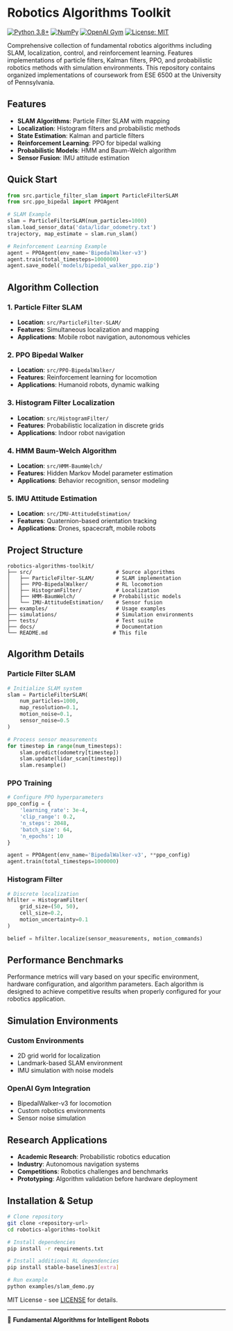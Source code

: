 # Robotics Algorithms Toolkit

[![Python 3.8+](https://img.shields.io/badge/python-3.8+-blue.svg)](https://www.python.org/downloads/)
[![NumPy](https://img.shields.io/badge/NumPy-1.21+-orange.svg)](https://numpy.org/)
[![OpenAI Gym](https://img.shields.io/badge/OpenAI%20Gym-0.21+-green.svg)](https://gym.openai.com/)
[![License: MIT](https://img.shields.io/badge/License-MIT-yellow.svg)](https://opensource.org/licenses/MIT)

Comprehensive collection of fundamental robotics algorithms including SLAM, localization, control, and reinforcement learning. Features implementations of particle filters, Kalman filters, PPO, and probabilistic robotics methods with simulation environments. This repository contains organized implementations of coursework from ESE 6500 at the University of Pennsylvania.

## Features

- **SLAM Algorithms**: Particle Filter SLAM with mapping
- **Localization**: Histogram filters and probabilistic methods
- **State Estimation**: Kalman and particle filters
- **Reinforcement Learning**: PPO for bipedal walking
- **Probabilistic Models**: HMM and Baum-Welch algorithm
- **Sensor Fusion**: IMU attitude estimation

## Quick Start

```python
from src.particle_filter_slam import ParticleFilterSLAM
from src.ppo_bipedal import PPOAgent

# SLAM Example
slam = ParticleFilterSLAM(num_particles=1000)
slam.load_sensor_data('data/lidar_odometry.txt')
trajectory, map_estimate = slam.run_slam()

# Reinforcement Learning Example  
agent = PPOAgent(env_name='BipedalWalker-v3')
agent.train(total_timesteps=1000000)
agent.save_model('models/bipedal_walker_ppo.zip')
```

## Algorithm Collection

### 1. Particle Filter SLAM
- **Location**: `src/ParticleFilter-SLAM/`
- **Features**: Simultaneous localization and mapping
- **Applications**: Mobile robot navigation, autonomous vehicles

### 2. PPO Bipedal Walker
- **Location**: `src/PPO-BipedalWalker/` 
- **Features**: Reinforcement learning for locomotion
- **Applications**: Humanoid robots, dynamic walking

### 3. Histogram Filter Localization
- **Location**: `src/HistogramFilter/`
- **Features**: Probabilistic localization in discrete grids
- **Applications**: Indoor robot navigation

### 4. HMM Baum-Welch Algorithm
- **Location**: `src/HMM-BaumWelch/`
- **Features**: Hidden Markov Model parameter estimation
- **Applications**: Behavior recognition, sensor modeling

### 5. IMU Attitude Estimation
- **Location**: `src/IMU-AttitudeEstimation/`
- **Features**: Quaternion-based orientation tracking
- **Applications**: Drones, spacecraft, mobile robots

## Project Structure

```
robotics-algorithms-toolkit/
├── src/                           # Source algorithms
│   ├── ParticleFilter-SLAM/       # SLAM implementation
│   ├── PPO-BipedalWalker/         # RL locomotion
│   ├── HistogramFilter/           # Localization
│   ├── HMM-BaumWelch/            # Probabilistic models
│   └── IMU-AttitudeEstimation/    # Sensor fusion
├── examples/                      # Usage examples
├── simulations/                   # Simulation environments
├── tests/                         # Test suite
├── docs/                          # Documentation
└── README.md                     # This file
```

## Algorithm Details

### Particle Filter SLAM
```python
# Initialize SLAM system
slam = ParticleFilterSLAM(
    num_particles=1000,
    map_resolution=0.1,
    motion_noise=0.1,
    sensor_noise=0.5
)

# Process sensor measurements
for timestep in range(num_timesteps):
    slam.predict(odometry[timestep])
    slam.update(lidar_scan[timestep])
    slam.resample()
```

### PPO Training
```python
# Configure PPO hyperparameters
ppo_config = {
    'learning_rate': 3e-4,
    'clip_range': 0.2,
    'n_steps': 2048,
    'batch_size': 64,
    'n_epochs': 10
}

agent = PPOAgent(env_name='BipedalWalker-v3', **ppo_config)
agent.train(total_timesteps=1000000)
```

### Histogram Filter
```python
# Discrete localization
hfilter = HistogramFilter(
    grid_size=(50, 50),
    cell_size=0.2,
    motion_uncertainty=0.1
)

belief = hfilter.localize(sensor_measurements, motion_commands)
```

## Performance Benchmarks

Performance metrics will vary based on your specific environment, hardware configuration, and algorithm parameters. Each algorithm is designed to achieve competitive results when properly configured for your robotics application.

## Simulation Environments

### Custom Environments
- 2D grid world for localization
- Landmark-based SLAM environment
- IMU simulation with noise models

### OpenAI Gym Integration
- BipedalWalker-v3 for locomotion
- Custom robotics environments
- Sensor noise simulation

## Research Applications

- **Academic Research**: Probabilistic robotics education
- **Industry**: Autonomous navigation systems
- **Competitions**: Robotics challenges and benchmarks
- **Prototyping**: Algorithm validation before hardware deployment

## Installation & Setup

```bash
# Clone repository
git clone <repository-url>
cd robotics-algorithms-toolkit

# Install dependencies
pip install -r requirements.txt

# Install additional RL dependencies
pip install stable-baselines3[extra]

# Run example
python examples/slam_demo.py
```


MIT License - see [LICENSE](LICENSE) for details.

---

🤖 **Fundamental Algorithms for Intelligent Robots**
